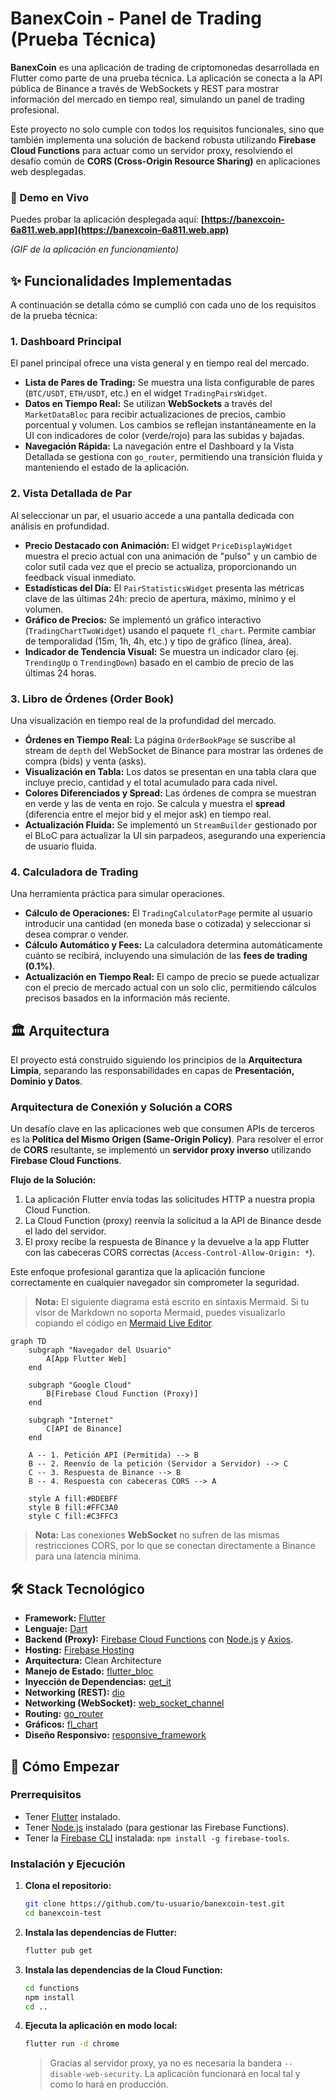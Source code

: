 # BanexCoin - Panel de Trading (Prueba Técnica)

**BanexCoin** es una aplicación de trading de criptomonedas desarrollada en Flutter como parte de una prueba técnica. La aplicación se conecta a la API pública de Binance a través de WebSockets y REST para mostrar información del mercado en tiempo real, simulando un panel de trading profesional.

Este proyecto no solo cumple con todos los requisitos funcionales, sino que también implementa una solución de backend robusta utilizando **Firebase Cloud Functions** para actuar como un servidor proxy, resolviendo el desafío común de **CORS (Cross-Origin Resource Sharing)** en aplicaciones web desplegadas.

### 🚀 Demo en Vivo

Puedes probar la aplicación desplegada aquí: **[https://banexcoin-6a811.web.app](https://banexcoin-6a811.web.app)**

_(GIF de la aplicación en funcionamiento)_

## ✨ Funcionalidades Implementadas

A continuación se detalla cómo se cumplió con cada uno de los requisitos de la prueba técnica:

### 1. Dashboard Principal

El panel principal ofrece una vista general y en tiempo real del mercado.

- **Lista de Pares de Trading:** Se muestra una lista configurable de pares (`BTC/USDT`, `ETH/USDT`, etc.) en el widget `TradingPairsWidget`.
- **Datos en Tiempo Real:** Se utilizan **WebSockets** a través del `MarketDataBloc` para recibir actualizaciones de precios, cambio porcentual y volumen. Los cambios se reflejan instantáneamente en la UI con indicadores de color (verde/rojo) para las subidas y bajadas.
- **Navegación Rápida:** La navegación entre el Dashboard y la Vista Detallada se gestiona con `go_router`, permitiendo una transición fluida y manteniendo el estado de la aplicación.

### 2. Vista Detallada de Par

Al seleccionar un par, el usuario accede a una pantalla dedicada con análisis en profundidad.

- **Precio Destacado con Animación:** El widget `PriceDisplayWidget` muestra el precio actual con una animación de "pulso" y un cambio de color sutil cada vez que el precio se actualiza, proporcionando un feedback visual inmediato.
- **Estadísticas del Día:** El `PairStatisticsWidget` presenta las métricas clave de las últimas 24h: precio de apertura, máximo, mínimo y el volumen.
- **Gráfico de Precios:** Se implementó un gráfico interactivo (`TradingChartTwoWidget`) usando el paquete `fl_chart`. Permite cambiar de temporalidad (15m, 1h, 4h, etc.) y tipo de gráfico (línea, área).
- **Indicador de Tendencia Visual:** Se muestra un indicador claro (ej. `TrendingUp` o `TrendingDown`) basado en el cambio de precio de las últimas 24 horas.

### 3. Libro de Órdenes (Order Book)

Una visualización en tiempo real de la profundidad del mercado.

- **Órdenes en Tiempo Real:** La página `OrderBookPage` se suscribe al stream de `depth` del WebSocket de Binance para mostrar las órdenes de compra (bids) y venta (asks).
- **Visualización en Tabla:** Los datos se presentan en una tabla clara que incluye precio, cantidad y el total acumulado para cada nivel.
- **Colores Diferenciados y Spread:** Las órdenes de compra se muestran en verde y las de venta en rojo. Se calcula y muestra el **spread** (diferencia entre el mejor bid y el mejor ask) en tiempo real.
- **Actualización Fluida:** Se implementó un `StreamBuilder` gestionado por el BLoC para actualizar la UI sin parpadeos, asegurando una experiencia de usuario fluida.

### 4. Calculadora de Trading

Una herramienta práctica para simular operaciones.

- **Cálculo de Operaciones:** El `TradingCalculatorPage` permite al usuario introducir una cantidad (en moneda base o cotizada) y seleccionar si desea comprar o vender.
- **Cálculo Automático y Fees:** La calculadora determina automáticamente cuánto se recibirá, incluyendo una simulación de las **fees de trading (0.1%)**.
- **Actualización en Tiempo Real:** El campo de precio se puede actualizar con el precio de mercado actual con un solo clic, permitiendo cálculos precisos basados en la información más reciente.

## 🏛️ Arquitectura

El proyecto está construido siguiendo los principios de la **Arquitectura Limpia**, separando las responsabilidades en capas de **Presentación, Dominio y Datos**.

### Arquitectura de Conexión y Solución a CORS

Un desafío clave en las aplicaciones web que consumen APIs de terceros es la **Política del Mismo Origen (Same-Origin Policy)**. Para resolver el error de **CORS** resultante, se implementó un **servidor proxy inverso** utilizando **Firebase Cloud Functions**.

**Flujo de la Solución:**

1.  La aplicación Flutter envía todas las solicitudes HTTP a nuestra propia Cloud Function.
2.  La Cloud Function (proxy) reenvía la solicitud a la API de Binance desde el lado del servidor.
3.  El proxy recibe la respuesta de Binance y la devuelve a la app Flutter con las cabeceras CORS correctas (`Access-Control-Allow-Origin: *`).

Este enfoque profesional garantiza que la aplicación funcione correctamente en cualquier navegador sin comprometer la seguridad.

> **Nota:** El siguiente diagrama está escrito en sintaxis Mermaid. Si tu visor de Markdown no soporta Mermaid, puedes visualizarlo copiando el código en [Mermaid Live Editor](https://mermaid.live/).

```mermaid
graph TD
    subgraph "Navegador del Usuario"
        A[App Flutter Web]
    end

    subgraph "Google Cloud"
        B[Firebase Cloud Function (Proxy)]
    end

    subgraph "Internet"
        C[API de Binance]
    end

    A -- 1. Petición API (Permitida) --> B
    B -- 2. Reenvío de la petición (Servidor a Servidor) --> C
    C -- 3. Respuesta de Binance --> B
    B -- 4. Respuesta con cabeceras CORS --> A

    style A fill:#BDEBFF
    style B fill:#FFC3A0
    style C fill:#C3FFC3
```

> **Nota:** Las conexiones **WebSocket** no sufren de las mismas restricciones CORS, por lo que se conectan directamente a Binance para una latencia mínima.

## 🛠️ Stack Tecnológico

- **Framework:** [Flutter](https://flutter.dev/)
- **Lenguaje:** [Dart](https://dart.dev/)
- **Backend (Proxy):** [Firebase Cloud Functions](https://firebase.google.com/docs/functions) con [Node.js](https://nodejs.org/) y [Axios](https://axios-http.com/).
- **Hosting:** [Firebase Hosting](https://firebase.google.com/docs/hosting)
- **Arquitectura:** Clean Architecture
- **Manejo de Estado:** [flutter_bloc](https://pub.dev/packages/flutter_bloc)
- **Inyección de Dependencias:** [get_it](https://pub.dev/packages/get_it)
- **Networking (REST):** [dio](https://pub.dev/packages/dio)
- **Networking (WebSocket):** [web_socket_channel](https://pub.dev/packages/web_socket_channel)
- **Routing:** [go_router](https://pub.dev/packages/go_router)
- **Gráficos:** [fl_chart](https://pub.dev/packages/fl_chart)
- **Diseño Responsivo:** [responsive_framework](https://pub.dev/packages/responsive_framework)

## 🚀 Cómo Empezar

### Prerrequisitos

- Tener [Flutter](https://flutter.dev/docs/get-started/install) instalado.
- Tener [Node.js](https://nodejs.org/en) instalado (para gestionar las Firebase Functions).
- Tener la [Firebase CLI](https://firebase.google.com/docs/cli) instalada: `npm install -g firebase-tools`.

### Instalación y Ejecución

1.  **Clona el repositorio:**

    ```sh
    git clone https://github.com/tu-usuario/banexcoin-test.git
    cd banexcoin-test
    ```

2.  **Instala las dependencias de Flutter:**

    ```sh
    flutter pub get
    ```

3.  **Instala las dependencias de la Cloud Function:**

    ```sh
    cd functions
    npm install
    cd ..
    ```

4.  **Ejecuta la aplicación en modo local:**
    ```sh
    flutter run -d chrome
    ```
    > Gracias al servidor proxy, ya no es necesaria la bandera `--disable-web-security`. La aplicación funcionará en local tal y como lo hará en producción.
